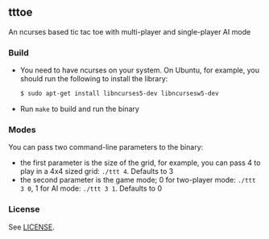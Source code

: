 tttoe
---

An ncurses based tic tac toe with multi-player and single-player AI mode

### Build

- You need to have ncurses on your system.
  On Ubuntu, for example, you should run the following to install the library:
  ```bash
  $ sudo apt-get install libncurses5-dev libncursesw5-dev
  ```
- Run `make` to build and run the binary


### Modes

You can pass two command-line parameters to the binary:
- the first parameter is the size of the grid, for example, you can pass 4 to
  play in a 4x4 sized grid: `./ttt 4`. Defaults to 3
- the second parameter is the game mode; 0 for two-player mode: `./ttt 3 0`, 1
  for AI mode: `./ttt 3 1`. Defaults to 0

### License

See [LICENSE](https://github.com/aonemd/ttt/blob/master/LICENSE).
